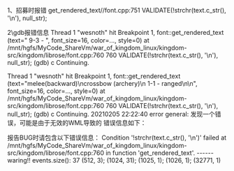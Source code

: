 1、招募时报错
get_rendered_text//font.cpp:751
    VALIDATE(!strchr(text.c_str(), '\n'), null_str);

2\gdb报错信息
Thread 1 "wesnoth" hit Breakpoint 1, font::get_rendered_text (text="  9-3 - ", font_size=16, color=..., style=0)
    at /mnt/hgfs/MyCode_ShareVm/war_of_kingdom_linux/kingdom-src/kingdom/librose/font.cpp:760
760		VALIDATE(!strchr(text.c_str(), '\n'), null_str);
(gdb) c
Continuing.

Thread 1 "wesnoth" hit Breakpoint 1, font::get_rendered_text (text="melee(backward)\ncrossbow (archery)\n  1-1 - ranged\n\n", 
    font_size=16, color=..., style=0) at /mnt/hgfs/MyCode_ShareVm/war_of_kingdom_linux/kingdom-src/kingdom/librose/font.cpp:760
760		VALIDATE(!strchr(text.c_str(), '\n'), null_str);
(gdb) c
Continuing.
20210205 22:22:40 error general: 发现一个错误，可能是由于无效的WML导致的
错误信息如下：

 
报告BUG时请包含以下错误信息：
Condition '!strchr(text.c_str(), '\n')' failed at /mnt/hgfs/MyCode_ShareVm/war_of_kingdom_linux/kingdom-src/kingdom/librose/font.cpp:760 in function 'get_rendered_text'.
------waring!! events.size(): 37
(512, 3); (1024, 31); (1025, 1); (1026, 1); (32771, 1)
